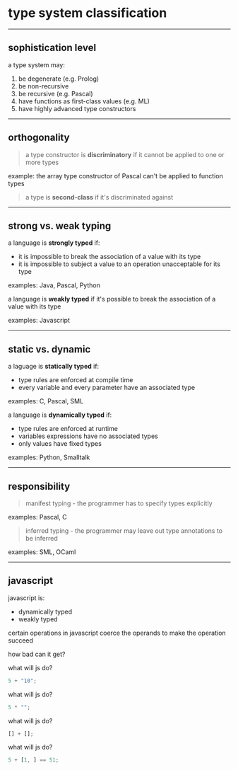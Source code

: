 # type system classification

---

## sophistication level

<!--vert-->

a type system may:

1. be degenerate (e.g. Prolog)
2. be non-recursive
3. be recursive (e.g. Pascal)
4. have functions as first-class values (e.g. ML)
5. have highly advanced type constructors

---

## orthogonality

<!--vert-->

> a type constructor is **discriminatory** if it cannot be applied to one or more types

example: the array type constructor of Pascal can't be applied to function types

<!--vert-->

> a type is **second-class** if it's discriminated against

---

## strong vs. weak typing

<!--vert-->

a language is **strongly typed** if:

* it is impossible to break the association of a value with its type
* it is impossible to subject a value to an operation unacceptable for its type

examples: Java, Pascal, Python

<!--vert-->

a language is **weakly typed** if it's possible to break the association of a value with its type

examples: Javascript

---

## static vs. dynamic

<!--vert-->

a laguage is **statically typed** if:

* type rules are enforced at compile time
* every variable and every parameter have an associated type

examples: C, Pascal, SML

<!--vert-->

a language is **dynamically typed** if:

* type rules are enforced at runtime
* variables expressions have no associated types
* only values have fixed types

examples: Python, Smalltalk

---

## responsibility

<!--vert-->

> manifest typing - the programmer has to specify types explicitly

examples: Pascal, C

<!--vert-->

> inferred typing - the programmer may leave out type annotations to be inferred

examples: SML, OCaml

---

## javascript

<!--vert--->

javascript is:

* dynamically typed
* weakly typed

<!--vert-->

certain operations in javascript coerce the operands to make the operation succeed

how bad can it get?

<!--vert-->

what will js do?

```javascript
5 + "10";
```
<!-- .element: data-thebe-executable-javascript -->

<!--vert-->

what will js do?

```javascript
5 * "";
```
<!-- .element: data-thebe-executable-javascript -->

<!--vert-->

what will js do?

```javascript
[] + [];
```
<!-- .element: data-thebe-executable-javascript -->

<!--vert-->

what will js do?

```javascript
5 + [1, ] == 51;
```
<!-- .element: data-thebe-executable-javascript -->
